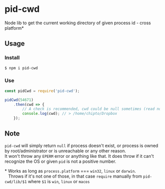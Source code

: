 # pid-cwd

Node lib to get the current working directory of given process id - cross platform*
 
## Usage

### Install

```bash
$ npm i pid-cwd
```

### Use

```javascript
const pidCwd = require('pid-cwd');

pidCwd(54671)
    .then(cwd => {
        // A check is recommended, cwd could be null sometimes (read note below)
        console.log(cwd); // > /home/chipto/Dropbox
    });

```

## Note

`pid-cwd` will simply return `null` if process doesn't exist, or process is owned by root/administrator or is unreachable or any other reason.<br>
It won't throw any `EPERM` error or anything like that. It does throw if it can't recognize the OS or given `pid` is not a positive number.

\* Works as long as `process.platform` === `win32`, `linux` or `darwin`. <br>
&nbsp;&nbsp;&nbsp;Throws if it's not one of those, in that case `require` manually from `pid-cwd/lib/$1` where `$1` is `win`, `linux` or `macos`
